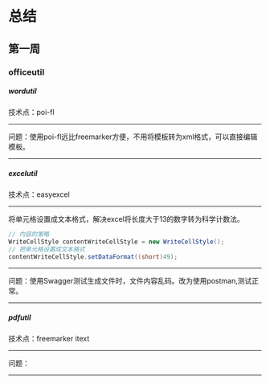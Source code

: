 # 总结

## 第一周

### officeutil

##### wordutil

技术点：poi-fl



------

问题：使用poi-fl远比freemarker方便，不用将模板转为xml格式，可以直接编辑模板。



------



##### excelutil

技术点：easyexcel



------

将单元格设置成文本格式，解决excel将长度大于13的数字转为科学计数法。

```java
// 内容的策略
WriteCellStyle contentWriteCellStyle = new WriteCellStyle();
// 把单元格设置成文本格式	    
contentWriteCellStyle.setDataFormat((short)49);
```

------

问题：使用Swagger测试生成文件时，文件内容乱码。改为使用postman,测试正常。

------



##### pdfutil

技术点：freemarker itext

------

问题：

------

